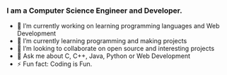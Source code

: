 ### I am a Computer Science Engineer and Developer.

- 🔭 I’m currently working on learning programming languages and Web Development
- 🌱 I’m currently learning programming and making projects
- 👯 I’m looking to collaborate on open source and interesting projects
- 💬 Ask me about C, C++, Java, Python or Web Development
- ⚡ Fun fact: Coding is Fun.
